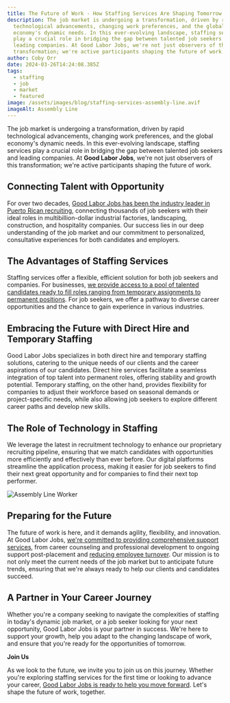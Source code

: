 ```yaml
---
title: The Future of Work - How Staffing Services Are Shaping Tomorrow's Job Market
description: The job market is undergoing a transformation, driven by rapid
  technological advancements, changing work preferences, and the global
  economy's dynamic needs. In this ever-evolving landscape, staffing services
  play a crucial role in bridging the gap between talented job seekers and
  leading companies. At Good Labor Jobs, we're not just observers of this
  transformation; we're active participants shaping the future of work.
author: Coby Orr
date: 2024-03-26T14:24:08.385Z
tags:
  - staffing
  - job
  - market
  - featured
image: /assets/images/blog/staffing-services-assembly-line.avif
imageAlt: Assembly Line
---
```

The job market is undergoing a transformation, driven by rapid technological advancements, changing work preferences, and the global economy's dynamic needs. In this ever-evolving landscape, staffing services play a crucial role in bridging the gap between talented job seekers and leading companies. At **Good Labor Jobs**, we're not just observers of this transformation; we're active participants shaping the future of work.

## Connecting Talent with Opportunity

For over two decades, [Good Labor Jobs has been the industry leader in Puerto Rican recruiting](../../about), connecting thousands of job seekers with their ideal roles in multibillion-dollar industrial factories, landscaping, construction, and hospitality companies. Our success lies in our deep understanding of the job market and our commitment to personalized, consultative experiences for both candidates and employers.

## The Advantages of Staffing Services

Staffing services offer a flexible, efficient solution for both job seekers and companies. For businesses, [we provide access to a pool of talented candidates ready to fill roles ranging from temporary assignments to permanent positions](../../jobs). For job seekers, we offer a pathway to diverse career opportunities and the chance to gain experience in various industries.

## Embracing the Future with Direct Hire and Temporary Staffing

Good Labor Jobs specializes in both direct hire and temporary staffing solutions, catering to the unique needs of our clients and the career aspirations of our candidates. Direct hire services facilitate a seamless integration of top talent into permanent roles, offering stability and growth potential. Temporary staffing, on the other hand, provides flexibility for companies to adjust their workforce based on seasonal demands or project-specific needs, while also allowing job seekers to explore different career paths and develop new skills.

## The Role of Technology in Staffing

We leverage the latest in recruitment technology to enhance our proprietary recruiting pipeline, ensuring that we match candidates with opportunities more efficiently and effectively than ever before. Our digital platforms streamline the application process, making it easier for job seekers to find their next great opportunity and for companies to find their next top performer.

![Assembly Line Worker](/assets/images/blog/assembly-line-worker-staffing-services.avif)

## Preparing for the Future

The future of work is here, and it demands agility, flexibility, and innovation. At Good Labor Jobs, [we're committed to providing comprehensive support services](../../services), from career counseling and professional development to ongoing support post-placement and [reducing employee turnover](../reducing-employee-turnover-strategies-for-long-term-success-with-good-labor-jobs/). Our mission is to not only meet the current needs of the job market but to anticipate future trends, ensuring that we're always ready to help our clients and candidates succeed.

## A Partner in Your Career Journey

Whether you're a company seeking to navigate the complexities of staffing in today's dynamic job market, or a job seeker looking for your next opportunity, Good Labor Jobs is your partner in success. We're here to support your growth, help you adapt to the changing landscape of work, and ensure that you're ready for the opportunities of tomorrow.

**Join Us**

As we look to the future, we invite you to join us on this journey. Whether you're exploring staffing services for the first time or looking to advance your career, [Good Labor Jobs is ready to help you move forward](../../contact). Let's shape the future of work, together.
